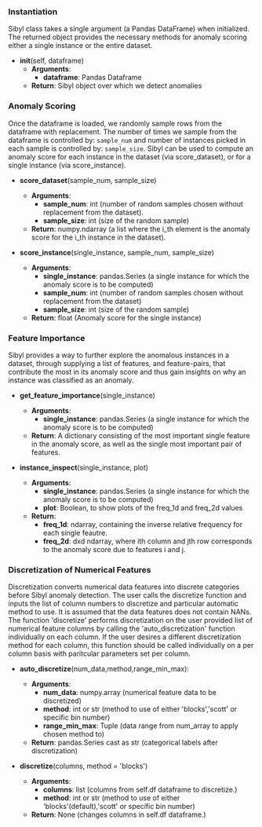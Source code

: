 ### Instantiation

Sibyl class takes a single argument (a Pandas DataFrame) when initialized.  The returned object provides the necessary methods for anomaly scoring either a single instance or the entire dataset.

- __init__(self, dataframe)
    - __Arguments__:
        - __dataframe__: Pandas Dataframe
    - __Return__: Sibyl object over which we detect anomalies

### Anomaly Scoring
Once the dataframe is loaded, we randomly sample rows from the dataframe with replacement. The number of times we sample from the dataframe is controlled by: `sample_num` and number of instances picked in each sample is controlled by: `sample_size`. Sibyl can be used to compute an anomaly score for each instance in the dataset (via score_dataset), or for a single instance (via score_instance).

- __score_dataset__(sample_num, sample_size)
    - __Arguments__:
        - __sample_num__: int (number of random samples chosen without replacement from the dataset).
        - __sample_size__: int (size of the random sample)
    - __Return__: numpy.ndarray (a list where the i_th element is the anomaly score for the i_th instance in the dataset).

- __score_instance__(single_instance, sample_num, sample_size)
    - __Arguments__:
        - __single_instance__: pandas.Series (a single instance for which the anomaly score is to be computed)
        - __sample_num__: int (number of random samples chosen without replacement from the dataset)
        - __sample_size__: int (size of the random sample)
    - __Return__: float (Anomaly score for the single instance)

### Feature Importance

Sibyl provides a way to further explore the anomalous instances in a dataset, through supplying a list of features, and feature-pairs, that contribute the most in its anomaly score and thus gain insights on why an instance was classified as an anomaly.

- __get_feature_importance__(single_instance)
    - __Arguments__:
        - __single_instance__: pandas.Series (a single instance for which the anomaly score is to be computed)
    - __Return__: A dictionary consisting of the most important single feature in the anomaly score, as well as the single most important pair of features.

- __instance_inspect__(single_instance, plot)
    - __Arguments__:
        - __single_instance__: pandas.Series (a single instance for which the anomaly score is to be computed)
        - __plot__: Boolean, to show plots of the freq_1d and freq_2d values
    - __Return__:
        - __freq_1d__: ndarray, containing the inverse relative frequency for each single feautre.
        - __freq_2d__: dxd ndarray, where ith column and jth row corresponds to the anomaly score due to features i and j.

### Discretization of Numerical Features

Discretization converts numerical data features into discrete categories before Sibyl anomaly detection. The user calls the discretize function and inputs the list of column numbers to discretize and particular automatic method to use. It is assumed that the data features does not contain NANs.  The function 'discretize' performs discretization on the user provided list of numerical feature columns by calling the 'auto_discretization' function individually on each column. If the user desires a different discretization method for each column, this function should be called individually on a per column basis with paritcular parameters set per column.

- __auto_discretize__(num_data,method,range_min_max):
    - __Arguments__:
        - __num_data__: numpy.array (numerical feature data to be discretized)
        - __method__: int or str (method to use of either 'blocks','scott' or specific bin number)
        - __range_min_max__: Tuple (data range from num_array to apply chosen method to)
    - __Return__: pandas.Series cast as str (categorical labels after discretization)

- __discretize__(columns, method = 'blocks')        
    - __Arguments__: 
        - __columns__: list (columns from self.df dataframe to discretize.)
        - __method__: int or str (method to use of either 'blocks'(default),'scott' or specific bin number)
    - __Return__: None (changes columns in self.df dataframe.)  

                

